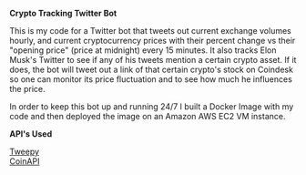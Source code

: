 **Crypto Tracking Twitter Bot**

This is my code for a Twitter bot that tweets out current exchange volumes hourly,
and current cryptocurrency prices with their percent change vs their "opening price" (price at midnight) every 15 minutes.
It also tracks Elon Musk's Twitter to see if any of his tweets mention a certain 
crypto asset. If it does, the bot will tweet out a link of that certain crypto's stock on Coindesk so one can monitor
its price fluctuation and to see how much he influences the price. 

In order to keep this bot up and running 24/7 I built a Docker Image with my code and then deployed
the image on an Amazon AWS EC2 VM instance.


**API's Used**

[Tweepy](https://www.coinapi.io/)                                       
[CoinAPI](https://docs.coinapi.io/#md-docs)
